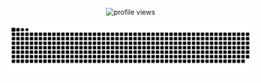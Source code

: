 
<p align="center">
  <img src="https://komarev.com/ghpvc/?username=kidxnox3&label=Visitors&color=0e75b6&style=flat" alt="profile views" />
</p>

<p align="center">
  <picture>
    <source media="(prefers-color-scheme: dark)" srcset="https://raw.githubusercontent.com/Platane/snk/output/github-contribution-grid-snake-dark.svg" />
    <source media="(prefers-color-scheme: light)" srcset="https://raw.githubusercontent.com/Platane/snk/output/github-contribution-grid-snake.svg" />
    <img alt="github snake" src="https://raw.githubusercontent.com/Platane/snk/output/github-contribution-grid-snake.svg" />
  </picture>
</p>
